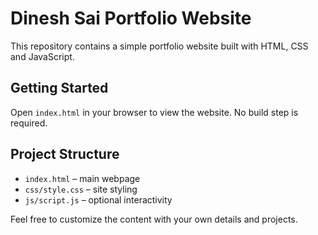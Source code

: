 # Dinesh Sai Portfolio Website

This repository contains a simple portfolio website built with HTML, CSS and JavaScript.

## Getting Started

Open `index.html` in your browser to view the website. No build step is required.

## Project Structure

- `index.html` – main webpage
- `css/style.css` – site styling
- `js/script.js` – optional interactivity

Feel free to customize the content with your own details and projects.
